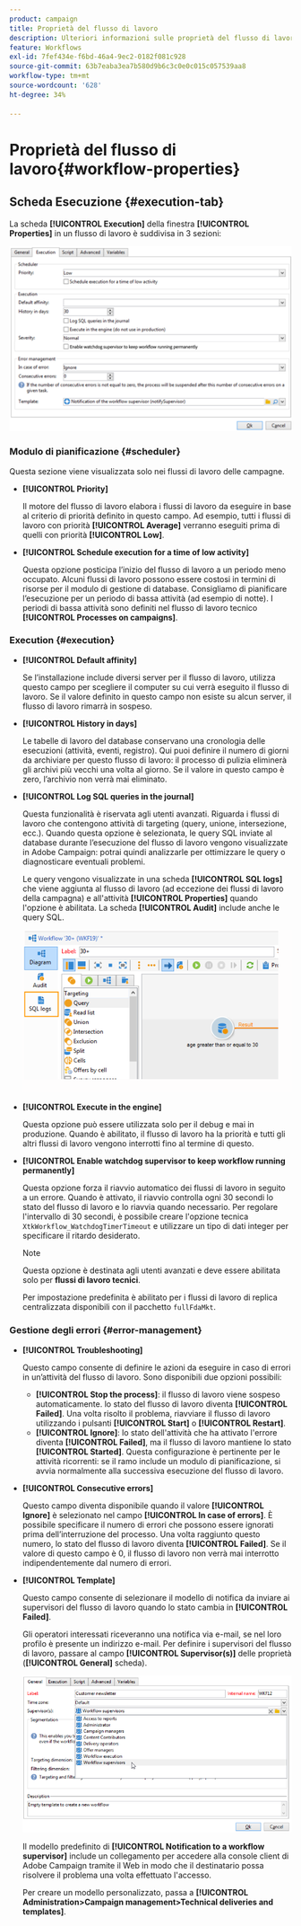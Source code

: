 ```yaml
---
product: campaign
title: Proprietà del flusso di lavoro
description: Ulteriori informazioni sulle proprietà del flusso di lavoro di Campaign
feature: Workflows
exl-id: 7fef434e-f6bd-46a4-9ec2-0182f081c928
source-git-commit: 63b7eaba3ea7b580d9b6c3c0e0c015c057539aa8
workflow-type: tm+mt
source-wordcount: '628'
ht-degree: 34%

---
```


# Proprietà del flusso di lavoro{#workflow-properties}

## Scheda Esecuzione {#execution-tab}

La scheda **[!UICONTROL Execution]** della finestra **[!UICONTROL Properties]** in un flusso di lavoro è suddivisa in 3 sezioni:

![](assets/wf_execution_tab.png)

### Modulo di pianificazione {#scheduler}

Questa sezione viene visualizzata solo nei flussi di lavoro delle campagne.

* **[!UICONTROL Priority]**

  Il motore del flusso di lavoro elabora i flussi di lavoro da eseguire in base al criterio di priorità definito in questo campo. Ad esempio, tutti i flussi di lavoro con priorità **[!UICONTROL Average]** verranno eseguiti prima di quelli con priorità **[!UICONTROL Low]**.

* **[!UICONTROL Schedule execution for a time of low activity]**

  Questa opzione posticipa l’inizio del flusso di lavoro a un periodo meno occupato. Alcuni flussi di lavoro possono essere costosi in termini di risorse per il modulo di gestione di database. Consigliamo di pianificare l’esecuzione per un periodo di bassa attività (ad esempio di notte). I periodi di bassa attività sono definiti nel flusso di lavoro tecnico **[!UICONTROL Processes on campaigns]**.

### Execution {#execution}

* **[!UICONTROL Default affinity]**

  Se l’installazione include diversi server per il flusso di lavoro, utilizza questo campo per scegliere il computer su cui verrà eseguito il flusso di lavoro. Se il valore definito in questo campo non esiste su alcun server, il flusso di lavoro rimarrà in sospeso.

* **[!UICONTROL History in days]**

  Le tabelle di lavoro del database conservano una cronologia delle esecuzioni (attività, eventi, registro). Qui puoi definire il numero di giorni da archiviare per questo flusso di lavoro: il processo di pulizia eliminerà gli archivi più vecchi una volta al giorno. Se il valore in questo campo è zero, l’archivio non verrà mai eliminato.

* **[!UICONTROL Log SQL queries in the journal]**

  Questa funzionalità è riservata agli utenti avanzati. Riguarda i flussi di lavoro che contengono attività di targeting (query, unione, intersezione, ecc.). Quando questa opzione è selezionata, le query SQL inviate al database durante l’esecuzione del flusso di lavoro vengono visualizzate in Adobe Campaign: potrai quindi analizzarle per ottimizzare le query o diagnosticare eventuali problemi.

  Le query vengono visualizzate in una scheda **[!UICONTROL SQL logs]** che viene aggiunta al flusso di lavoro (ad eccezione dei flussi di lavoro della campagna) e all&#39;attività **[!UICONTROL Properties]** quando l&#39;opzione è abilitata. La scheda **[!UICONTROL Audit]** include anche le query SQL.

  ![](assets/wf_tab_log_sql.png)

* **[!UICONTROL Execute in the engine]**

  Questa opzione può essere utilizzata solo per il debug e mai in produzione. Quando è abilitato, il flusso di lavoro ha la priorità e tutti gli altri flussi di lavoro vengono interrotti fino al termine di questo.

* **[!UICONTROL Enable watchdog supervisor to keep workflow running permanently]**

  Questa opzione forza il riavvio automatico dei flussi di lavoro in seguito a un errore. Quando è attivato, il riavvio controlla ogni 30 secondi lo stato del flusso di lavoro e lo riavvia quando necessario. Per regolare l&#39;intervallo di 30 secondi, è possibile creare l&#39;opzione tecnica `XtkWorkflow_WatchdogTimerTimeout` e utilizzare un tipo di dati integer per specificare il ritardo desiderato.

  >[!NOTE]
  >
  >Questa opzione è destinata agli utenti avanzati e deve essere abilitata solo per **flussi di lavoro tecnici**.
  >
  >Per impostazione predefinita è abilitato per i flussi di lavoro di replica centralizzata disponibili con il pacchetto `fullFdaMkt`.

### Gestione degli errori {#error-management}

* **[!UICONTROL Troubleshooting]**

  Questo campo consente di definire le azioni da eseguire in caso di errori in un’attività del flusso di lavoro. Sono disponibili due opzioni possibili:

   * **[!UICONTROL Stop the process]**: il flusso di lavoro viene sospeso automaticamente. lo stato del flusso di lavoro diventa **[!UICONTROL Failed]**. Una volta risolto il problema, riavviare il flusso di lavoro utilizzando i pulsanti **[!UICONTROL Start]** o **[!UICONTROL Restart]**.
   * **[!UICONTROL Ignore]**: lo stato dell&#39;attività che ha attivato l&#39;errore diventa **[!UICONTROL Failed]**, ma il flusso di lavoro mantiene lo stato **[!UICONTROL Started]**. Questa configurazione è pertinente per le attività ricorrenti: se il ramo include un modulo di pianificazione, si avvia normalmente alla successiva esecuzione del flusso di lavoro.

* **[!UICONTROL Consecutive errors]**

  Questo campo diventa disponibile quando il valore **[!UICONTROL Ignore]** è selezionato nel campo **[!UICONTROL In case of errors]**. È possibile specificare il numero di errori che possono essere ignorati prima dell’interruzione del processo. Una volta raggiunto questo numero, lo stato del flusso di lavoro diventa **[!UICONTROL Failed]**. Se il valore di questo campo è 0, il flusso di lavoro non verrà mai interrotto indipendentemente dal numero di errori.

* **[!UICONTROL Template]**

  Questo campo consente di selezionare il modello di notifica da inviare ai supervisori del flusso di lavoro quando lo stato cambia in **[!UICONTROL Failed]**.

  Gli operatori interessati riceveranno una notifica via e-mail, se nel loro profilo è presente un indirizzo e-mail. Per definire i supervisori del flusso di lavoro, passare al campo **[!UICONTROL Supervisor(s)]** delle proprietà (**[!UICONTROL General]** scheda).

  ![](assets/wf-properties_select-supervisors.png)

  Il modello predefinito di **[!UICONTROL Notification to a workflow supervisor]** include un collegamento per accedere alla console client di Adobe Campaign tramite il Web in modo che il destinatario possa risolvere il problema una volta effettuato l&#39;accesso.

  Per creare un modello personalizzato, passa a **[!UICONTROL Administration>Campaign management>Technical deliveries and templates]**.
